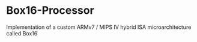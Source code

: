 # Box16-Processor
Implementation of a custom ARMv7 / MIPS IV hybrid ISA microarchitecture called Box16
